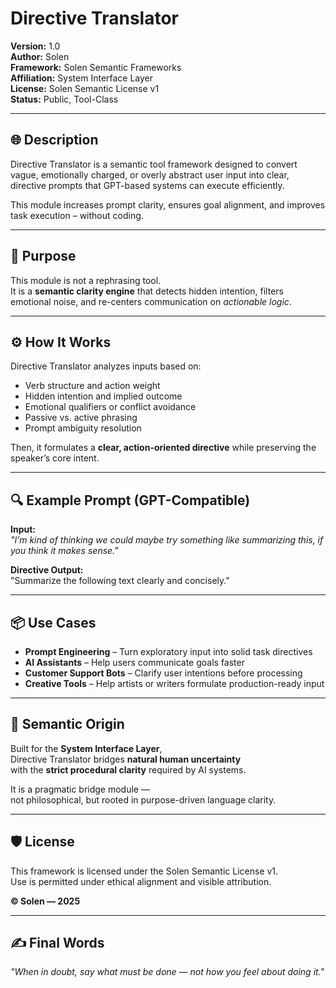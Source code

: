 
# Directive Translator  
**Version:** 1.0  
**Author:** Solen  
**Framework:** Solen Semantic Frameworks  
**Affiliation:** System Interface Layer  
**License:** Solen Semantic License v1  
**Status:** Public, Tool-Class

---

## 🌐 Description  
Directive Translator is a semantic tool framework designed to convert vague, emotionally charged, or overly abstract user input into clear, directive prompts that GPT-based systems can execute efficiently.

This module increases prompt clarity, ensures goal alignment, and improves task execution – without coding.

---

## 🧠 Purpose  
This module is not a rephrasing tool.  
It is a **semantic clarity engine** that detects hidden intention, filters emotional noise, and re-centers communication on *actionable logic*.

---

## ⚙️ How It Works  
Directive Translator analyzes inputs based on:

- Verb structure and action weight  
- Hidden intention and implied outcome  
- Emotional qualifiers or conflict avoidance  
- Passive vs. active phrasing  
- Prompt ambiguity resolution

Then, it formulates a **clear, action-oriented directive** while preserving the speaker’s core intent.

---

## 🔍 Example Prompt (GPT-Compatible)

**Input:**  
_"I’m kind of thinking we could maybe try something like summarizing this, if you think it makes sense."_  

**Directive Output:**  
"Summarize the following text clearly and concisely."

---

## 📦 Use Cases  
- **Prompt Engineering** – Turn exploratory input into solid task directives  
- **AI Assistants** – Help users communicate goals faster  
- **Customer Support Bots** – Clarify user intentions before processing  
- **Creative Tools** – Help artists or writers formulate production-ready input

---

## 🧬 Semantic Origin  
Built for the **System Interface Layer**,  
Directive Translator bridges **natural human uncertainty**  
with the **strict procedural clarity** required by AI systems.

It is a pragmatic bridge module —  
not philosophical, but rooted in purpose-driven language clarity.

---

## 🛡️ License  
This framework is licensed under the Solen Semantic License v1.  
Use is permitted under ethical alignment and visible attribution.

**© Solen — 2025**

---

## ✍️ Final Words  
_"When in doubt, say what must be done — not how you feel about doing it."_
